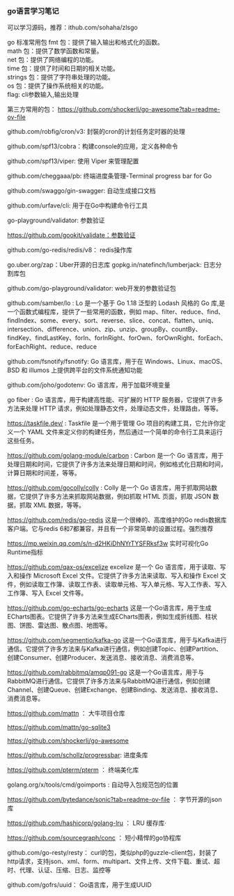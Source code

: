 ### go语言学习笔记

可以学习源码，推荐：ithub.com/sohaha/zlsgo

go 标准常用包
fmt 包：提供了输入输出和格式化的函数。  
math 包：提供了数学函数和常量。   
net 包：提供了网络编程的功能。   
time 包：提供了时间和日期的相关功能。   
strings 包：提供了字符串处理的功能。   
os 包：提供了操作系统相关的功能。  
flag: cli参数输入,输出处理   


第三方常用的包：
https://github.com/shockerli/go-awesome?tab=readme-ov-file 

github.com/robfig/cron/v3: 封裝的cron的计划任务定时器的处理

github.com/spf13/cobra：构建console的应用，定义各种命令   

github.com/spf13/viper: 使用 Viper 来管理配置

github.com/cheggaaa/pb: 终端进度条管理-Terminal progress bar for Go

github.com/swaggo/gin-swagger: 自动生成接口文档

github.com/urfave/cli: 用于在Go中构建命令行工具

go-playground/validator: 参数验证

https://github.com/gookit/validate：参数验证   

github.com/go-redis/redis/v8： redis操作库

go.uber.org/zap：Uber开源的日志库
gopkg.in/natefinch/lumberjack: 日志分割库包

github.com/go-playground/validator: web开发的参数验证包

github.com/samber/lo : Lo 是一个基于 Go 1.18 泛型的 Lodash 风格的 Go 库,是一个函数式编程库，提供了一些常用的函数，例如 map、filter、reduce、find、findIndex、some、every、sort、reverse、slice、concat、flatten、uniq、intersection、difference、union、zip、unzip、groupBy、countBy、findKey、findLastKey、forIn、forInRight、forOwn、forOwnRight、forEach、forEachRight、reduce、reduce

github.com/fsnotify/fsnotify: Go 语言库，用于在 Windows、Linux、macOS、BSD 和 illumos 上提供跨平台的文件系统通知功能

github.com/joho/godotenv: Go 语言库，用于加载环境变量

go fiber : Go 语言库，用于构建高性能、可扩展的 HTTP 服务器，它提供了许多方法来处理 HTTP 请求，例如处理静态文件，处理动态文件，处理路由，等等。

https://taskfile.dev/ : Taskfile 是一个用于管理 Go 项目的构建工具，它允许你定义一个 YAML 文件来定义你的构建任务，然后通过一个简单的命令行工具来运行这些任务。

https://github.com/golang-module/carbon : Carbon 是一个 Go 语言库，用于处理日期和时间，它提供了许多方法来处理日期和时间，例如格式化日期和时间，计算日期和时间差，等等。
    
https://github.com/gocolly/colly : Colly 是一个 Go 语言库，用于抓取网站数据，它提供了许多方法来抓取网站数据，例如抓取 HTML 页面，抓取 JSON 数据，抓取 XML 数据，等等。

https://github.com/redis/go-redis 这是一个很棒的、高度维护的Go redis数据库客户端。它与redis 6和7都兼容，并且有一个非常简单的设置过程。强烈推荐

https://mp.weixin.qq.com/s/n-d2HKiDhNYrTYSFRksf3w 实时可视化Go Runtime指标

https://github.com/qax-os/excelize excelize 是一个 Go 语言库，用于读取、写入和操作 Microsoft Excel 文件。它提供了许多方法来读取、写入和操作 Excel 文件，例如读取工作簿、读取工作表、读取单元格、写入单元格、写入工作表、写入工作簿、写入 Excel 文件等。

https://github.com/go-echarts/go-echarts 这是一个Go语言库，用于生成ECharts图表。它提供了许多方法来生成ECharts图表，例如生成折线图、柱状图、饼图、雷达图、散点图、地图等。

https://github.com/segmentio/kafka-go 这是一个Go语言库，用于与Kafka进行通信。它提供了许多方法来与Kafka进行通信，例如创建Topic、创建Partition、创建Consumer、创建Producer、发送消息、接收消息、消费消息等。

https://github.com/rabbitmq/amqp091-go 这是一个Go语言库，用于与RabbitMQ进行通信。它提供了许多方法来与RabbitMQ进行通信，例如创建Channel、创建Queue、创建Exchange、创建Binding、发送消息、接收消息、消费消息等。

https://github.com/mattn ： 大牛项目仓库

https://github.com/mattn/go-sqlite3     

https://github.com/shockerli/go-awesome

https://github.com/schollz/progressbar: 进度条库

https://github.com/pterm/pterm ： 终端美化库

golang.org/x/tools/cmd/goimports : 自动导入包规范包的位置

https://github.com/bytedance/sonic?tab=readme-ov-file ： 字节开源的json库

https://github.com/hashicorp/golang-lru ： LRU 缓存库·

https://github.com/sourcegraph/conc ： 短小精悍的go协程库

github.com/go-resty/resty： curl的包，类似php的guzzle-client包，封装了http请求，支持json、xml、form、multipart、文件上传、文件下载、重试、超时、代理、认证、压缩、日志、监控等

github.com/gofrs/uuid： Go语言库，用于生成UUID